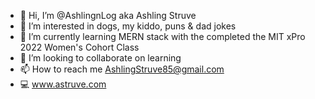 - 👋 Hi, I’m @AshlingnLog aka Ashling Struve
- 👀 I’m interested in dogs, my kiddo, puns & dad jokes
- 🌱 I’m currently learning MERN stack with the completed the MIT xPro 2022 Women's Cohort Class
- 💞️ I’m looking to collaborate on learning
- 📫 How to reach me AshlingStruve85@gmail.com
- 💻	 www.astruve.com

<!---
AshlingnLog/AshlingnLog is a ✨ special ✨ repository because its `README.md` (this file) appears on your GitHub profile.
You can click the Preview link to take a look at your changes.
--->
